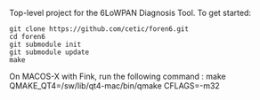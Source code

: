 Top-level project for the 6LoWPAN Diagnosis Tool.
To get started:

    git clone https://github.com/cetic/foren6.git
    cd foren6
    git submodule init
    git submodule update
    make

On MACOS-X with Fink, run the following command :
    make QMAKE_QT4=/sw/lib/qt4-mac/bin/qmake CFLAGS=-m32
